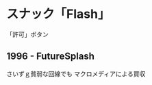 # スナック「Flash」



「許可」ボタン

## 1996 - FutureSplash

さいずｇ貧弱な回線でも
マクロメディアによる買収




<!--stackedit_data:
eyJoaXN0b3J5IjpbODExMTE1OTA5LC0xOTc4MDU0MjIsMTI3Nz
I1OTI4NV19
-->